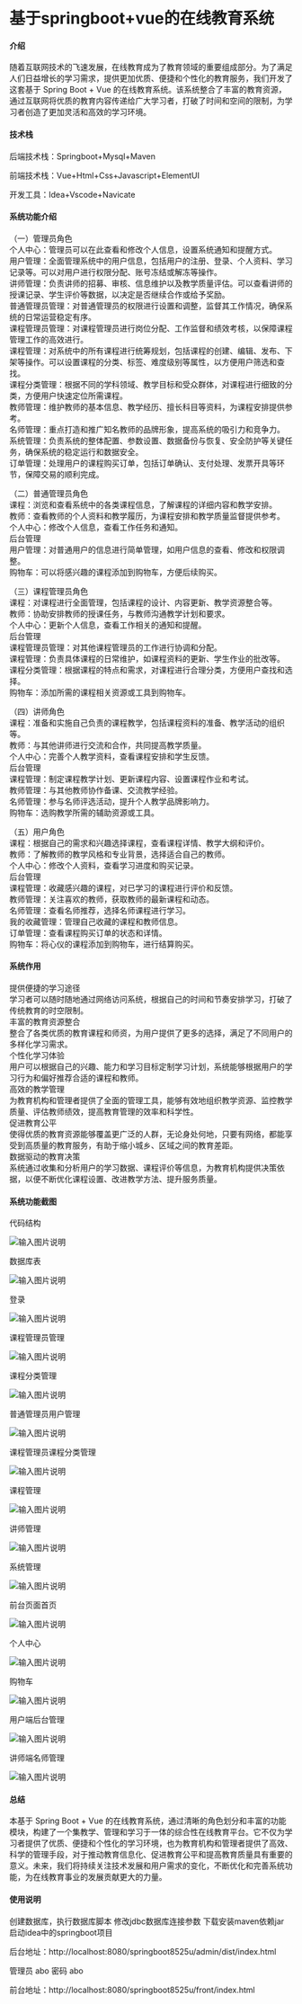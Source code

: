 # 基于springboot+vue的在线教育系统

#### 介绍

随着互联网技术的飞速发展，在线教育成为了教育领域的重要组成部分。为了满足人们日益增长的学习需求，提供更加优质、便捷和个性化的教育服务，我们开发了这套基于 Spring Boot + Vue 的在线教育系统。该系统整合了丰富的教育资源，通过互联网将优质的教育内容传递给广大学习者，打破了时间和空间的限制，为学习者创造了更加灵活和高效的学习环境。

#### 技术栈

后端技术栈：Springboot+Mysql+Maven

前端技术栈：Vue+Html+Css+Javascript+ElementUI

开发工具：Idea+Vscode+Navicate

#### 系统功能介绍

（一）管理员角色  
个人中心：管理员可以在此查看和修改个人信息，设置系统通知和提醒方式。  
用户管理：全面管理系统中的用户信息，包括用户的注册、登录、个人资料、学习记录等。可以对用户进行权限分配、账号冻结或解冻等操作。  
讲师管理：负责讲师的招募、审核、信息维护以及教学质量评估。可以查看讲师的授课记录、学生评价等数据，以决定是否继续合作或给予奖励。  
普通管理员管理：对普通管理员的权限进行设置和调整，监督其工作情况，确保系统的日常运营稳定有序。  
课程管理员管理：对课程管理员进行岗位分配、工作监督和绩效考核，以保障课程管理工作的高效进行。  
课程管理：对系统中的所有课程进行统筹规划，包括课程的创建、编辑、发布、下架等操作。可以设置课程的分类、标签、难度级别等属性，以方便用户筛选和查找。  
课程分类管理：根据不同的学科领域、教学目标和受众群体，对课程进行细致的分类，方便用户快速定位所需课程。  
教师管理：维护教师的基本信息、教学经历、擅长科目等资料，为课程安排提供参考。  
名师管理：重点打造和推广知名教师的品牌形象，提高系统的吸引力和竞争力。  
系统管理：负责系统的整体配置、参数设置、数据备份与恢复、安全防护等关键任务，确保系统的稳定运行和数据安全。  
订单管理：处理用户的课程购买订单，包括订单确认、支付处理、发票开具等环节，保障交易的顺利完成。  

（二）普通管理员角色  
课程：浏览和查看系统中的各类课程信息，了解课程的详细内容和教学安排。  
教师：查看教师的个人资料和教学履历，为课程安排和教学质量监督提供参考。  
个人中心：修改个人信息，查看工作任务和通知。  
后台管理  
用户管理：对普通用户的信息进行简单管理，如用户信息的查看、修改和权限调整。  
购物车：可以将感兴趣的课程添加到购物车，方便后续购买。  

（三）课程管理员角色  
课程：对课程进行全面管理，包括课程的设计、内容更新、教学资源整合等。  
教师：协助安排教师的授课任务，与教师沟通教学计划和要求。  
个人中心：更新个人信息，查看工作相关的通知和提醒。  
后台管理  
课程管理员管理：对其他课程管理员的工作进行协调和分配。  
课程管理：负责具体课程的日常维护，如课程资料的更新、学生作业的批改等。  
课程分类管理：根据课程的特点和需求，对课程进行合理分类，方便用户查找和选择。  
购物车：添加所需的课程相关资源或工具到购物车。  

（四）讲师角色  
课程：准备和实施自己负责的课程教学，包括课程资料的准备、教学活动的组织等。  
教师：与其他讲师进行交流和合作，共同提高教学质量。  
个人中心：完善个人教学资料，查看课程安排和学生反馈。  
后台管理  
课程管理：制定课程教学计划、更新课程内容、设置课程作业和考试。  
教师管理：与其他教师协作备课、交流教学经验。  
名师管理：参与名师评选活动，提升个人教学品牌影响力。  
购物车：选购教学所需的辅助资源或工具。  

（五）用户角色  
课程：根据自己的需求和兴趣选择课程，查看课程详情、教学大纲和评价。  
教师：了解教师的教学风格和专业背景，选择适合自己的教师。  
个人中心：修改个人资料，查看学习进度和购买记录。  
后台管理  
课程管理：收藏感兴趣的课程，对已学习的课程进行评价和反馈。  
教师管理：关注喜欢的教师，获取教师的最新课程和动态。  
名师管理：查看名师推荐，选择名师课程进行学习。  
我的收藏管理：管理自己收藏的课程和教师信息。  
订单管理：查看课程购买订单的状态和详情。  
购物车：将心仪的课程添加到购物车，进行结算购买。  

#### 系统作用

提供便捷的学习途径  
学习者可以随时随地通过网络访问系统，根据自己的时间和节奏安排学习，打破了传统教育的时空限制。  
丰富的教育资源整合  
整合了各类优质的教育课程和师资，为用户提供了更多的选择，满足了不同用户的多样化学习需求。  
个性化学习体验  
用户可以根据自己的兴趣、能力和学习目标定制学习计划，系统能够根据用户的学习行为和偏好推荐合适的课程和教师。  
高效的教学管理  
为教育机构和管理者提供了全面的管理工具，能够有效地组织教学资源、监控教学质量、评估教师绩效，提高教育管理的效率和科学性。  
促进教育公平  
使得优质的教育资源能够覆盖更广泛的人群，无论身处何地，只要有网络，都能享受到高质量的教育服务，有助于缩小城乡、区域之间的教育差距。  
数据驱动的教育决策  
系统通过收集和分析用户的学习数据、课程评价等信息，为教育机构提供决策依据，以便不断优化课程设置、改进教学方法、提升服务质量。  

#### 系统功能截图

代码结构

![输入图片说明](images/61bd2baf6e0503e9a41ccb73229a370.png)

数据库表

![输入图片说明](images/139a69d1d697ff168d6b323d617df45.png)

登录

![输入图片说明](images/288f490b589de886383a3813b66172b.png)

课程管理员管理

![输入图片说明](images/1d9b1ff6ada13695fd8bc988dae393d.png)

课程分类管理

![输入图片说明](images/0e4bd8721c6d9ed017465085eb13da8.png)

普通管理员用户管理

![输入图片说明](images/cc8391fa0967c2b30dca3dd064e494d.png)

课程管理员课程分类管理

![输入图片说明](images/d24d6ec5ceadee64f22768ac6c09945.png)

课程管理

![输入图片说明](images/8af1f3e7c69ee77aabe1072f6cd0281.png)

讲师管理

![输入图片说明](images/768f56239e69bdbf1da2f1ed53e2c29.png)

系统管理

![输入图片说明](images/9cc7b365f9fcf461457682e984c5354.png)

前台页面首页

![输入图片说明](images/82cdc7fef076c7e5065289bb70c1e3f.png)

个人中心

![输入图片说明](images/aa214da77175f9ec90c1523d9bccd04.png)

购物车

![输入图片说明](images/7734f7c23eb4c3ab09bd00efdbbe45b.png)

用户端后台管理

![输入图片说明](images/d2c92215807a0d5976d9b799abc776d.png)

讲师端名师管理

![输入图片说明](images/3e8e88f90d292f376be15985d0c23de.png)

#### 总结

本基于 Spring Boot + Vue 的在线教育系统，通过清晰的角色划分和丰富的功能模块，构建了一个集教学、管理和学习于一体的综合性在线教育平台。它不仅为学习者提供了优质、便捷和个性化的学习环境，也为教育机构和管理者提供了高效、科学的管理手段，对于推动教育信息化、促进教育公平和提高教育质量具有重要的意义。未来，我们将持续关注技术发展和用户需求的变化，不断优化和完善系统功能，为在线教育事业的发展贡献更大的力量。

#### 使用说明

创建数据库，执行数据库脚本 修改jdbc数据库连接参数 下载安装maven依赖jar 启动idea中的springboot项目

后台地址：http://localhost:8080/springboot8525u/admin/dist/index.html

管理员  abo 密码 abo

前台地址：http://localhost:8080/springboot8525u/front/index.html
